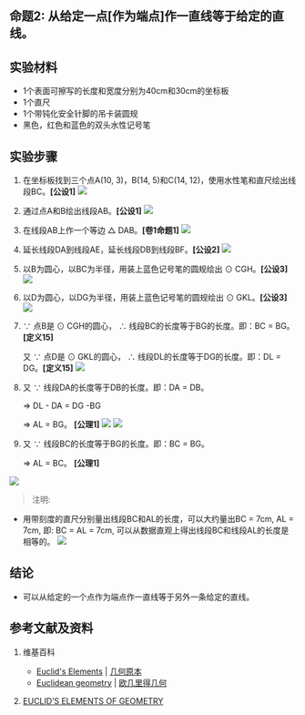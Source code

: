 ## 命题2: 从给定一点[作为端点]作一直线等于给定的直线。

## 实验材料

- 1个表面可擦写的长度和宽度分别为40cm和30cm的坐标板
- 1个直尺
- 1个带钝化安全针脚的吊卡装圆规
- 黑色，红色和蓝色的双头水性记号笔

## 实验步骤

1. 在坐标板找到三个点A(10, 3)，B(14, 5)和C(14, 12)，使用水性笔和直尺绘出线段BC。**[公设1]**
![](/images/欧几里得几何/欧几里得元素中典型的几何实验/卷1/命题2/2a1.jpg)

2. 通过点A和B绘出线段AB。**[公设1]**
![](/images/欧几里得几何/欧几里得元素中典型的几何实验/卷1/命题2/2a2.jpg)

3. 在线段AB上作一个等边 △ DAB。**[卷1命题1]**
![](/images/欧几里得几何/欧几里得元素中典型的几何实验/卷1/命题2/2a3.jpg)

4. 延长线段DA到线段AE，延长线段DB到线段BF。**[公设2]**
![](/images/欧几里得几何/欧几里得元素中典型的几何实验/卷1/命题2/2a4.jpg)

5. 以B为圆心，以BC为半径，用装上蓝色记号笔的圆规绘出 ⊙ CGH。**[公设3]**
![](/images/欧几里得几何/欧几里得元素中典型的几何实验/卷1/命题2/2a5.jpg)

6. 以D为圆心，以DG为半径，用装上蓝色记号笔的圆规绘出 ⊙ GKL。**[公设3]**
![](/images/欧几里得几何/欧几里得元素中典型的几何实验/卷1/命题2/2a6.jpg)

7. ∵ 点B是 ⊙ CGH的圆心， ∴ 线段BC的长度等于BG的长度。即：BC = BG。**[定义15]**

   又 ∵ 点D是 ⊙ GKL的圆心， ∴ 线段DL的长度等于DG的长度。即：DL = DG。**[定义15]**
![](/images/欧几里得几何/欧几里得元素中典型的几何实验/卷1/命题2/2a7.jpg)

8. 又 ∵ 线段DA的长度等于DB的长度。即：DA = DB。

    ⇒ DL - DA = DG -BG

    ⇒ AL = BG。 **[公理1]**
![](/images/欧几里得几何/欧几里得元素中典型的几何实验/卷1/命题2/2a8.jpg)
![](/images/欧几里得几何/欧几里得元素中典型的几何实验/卷1/命题2/2a9.jpg)

9. 又 ∵ 线段BC的长度等于BG的长度。即：BC = BG。

    ⇒  AL = BC。 **[公理1]**

![](/images/欧几里得几何/欧几里得元素中典型的几何实验/卷1/命题2/2a10.jpg)

> 注明:
>  
- 用带刻度的直尺分别量出线段BC和AL的长度，可以大约量出BC = 7cm, AL = 7cm, 即: BC = AL = 7cm, 可以从数据直观上得出线段BC和线段AL的长度是相等的。
![](/images/欧几里得几何/欧几里得元素中典型的几何实验/卷1/命题2/2a11.jpg)

## 结论

- 可以从给定的一个点作为端点作一直线等于另外一条给定的直线。 

## 参考文献及资料

1. 维基百科
	- [Euclid's Elements](https://en.wikipedia.org/wiki/Euclid%27s_Elements) | [几何原本](https://zh.wikipedia.org/wiki/%E5%87%A0%E4%BD%95%E5%8E%9F%E6%9C%AC) 
	- [Euclidean geometry](https://en.wikipedia.org/wiki/Euclidean_geometry) | [欧几里得几何](https://zh.wikipedia.org/wiki/%E6%AC%A7%E5%87%A0%E9%87%8C%E5%BE%97%E5%87%A0%E4%BD%95) 

2. [EUCLID’S ELEMENTS OF GEOMETRY](https://farside.ph.utexas.edu/books/Euclid/Elements.pdf) 



